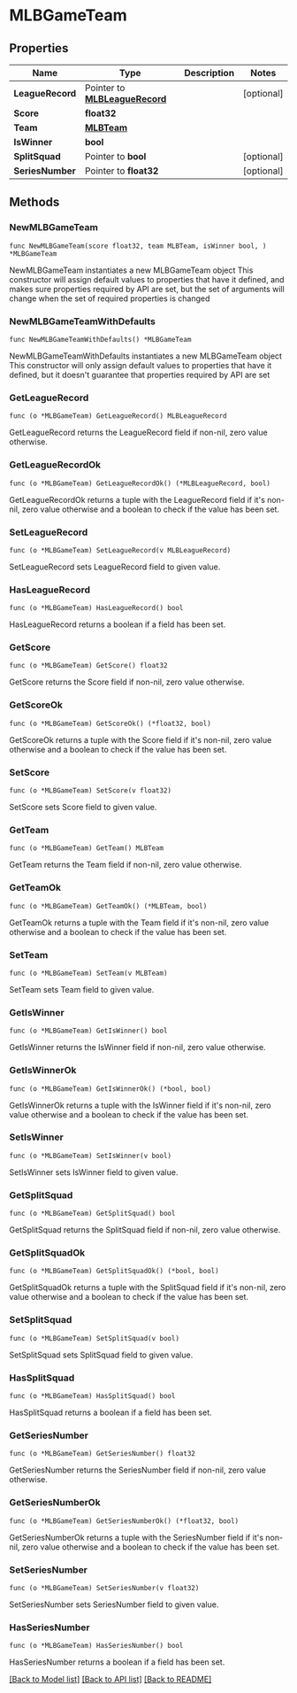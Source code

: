 # MLBGameTeam

## Properties

Name | Type | Description | Notes
------------ | ------------- | ------------- | -------------
**LeagueRecord** | Pointer to [**MLBLeagueRecord**](MLBLeagueRecord.md) |  | [optional] 
**Score** | **float32** |  | 
**Team** | [**MLBTeam**](MLBTeam.md) |  | 
**IsWinner** | **bool** |  | 
**SplitSquad** | Pointer to **bool** |  | [optional] 
**SeriesNumber** | Pointer to **float32** |  | [optional] 

## Methods

### NewMLBGameTeam

`func NewMLBGameTeam(score float32, team MLBTeam, isWinner bool, ) *MLBGameTeam`

NewMLBGameTeam instantiates a new MLBGameTeam object
This constructor will assign default values to properties that have it defined,
and makes sure properties required by API are set, but the set of arguments
will change when the set of required properties is changed

### NewMLBGameTeamWithDefaults

`func NewMLBGameTeamWithDefaults() *MLBGameTeam`

NewMLBGameTeamWithDefaults instantiates a new MLBGameTeam object
This constructor will only assign default values to properties that have it defined,
but it doesn't guarantee that properties required by API are set

### GetLeagueRecord

`func (o *MLBGameTeam) GetLeagueRecord() MLBLeagueRecord`

GetLeagueRecord returns the LeagueRecord field if non-nil, zero value otherwise.

### GetLeagueRecordOk

`func (o *MLBGameTeam) GetLeagueRecordOk() (*MLBLeagueRecord, bool)`

GetLeagueRecordOk returns a tuple with the LeagueRecord field if it's non-nil, zero value otherwise
and a boolean to check if the value has been set.

### SetLeagueRecord

`func (o *MLBGameTeam) SetLeagueRecord(v MLBLeagueRecord)`

SetLeagueRecord sets LeagueRecord field to given value.

### HasLeagueRecord

`func (o *MLBGameTeam) HasLeagueRecord() bool`

HasLeagueRecord returns a boolean if a field has been set.

### GetScore

`func (o *MLBGameTeam) GetScore() float32`

GetScore returns the Score field if non-nil, zero value otherwise.

### GetScoreOk

`func (o *MLBGameTeam) GetScoreOk() (*float32, bool)`

GetScoreOk returns a tuple with the Score field if it's non-nil, zero value otherwise
and a boolean to check if the value has been set.

### SetScore

`func (o *MLBGameTeam) SetScore(v float32)`

SetScore sets Score field to given value.


### GetTeam

`func (o *MLBGameTeam) GetTeam() MLBTeam`

GetTeam returns the Team field if non-nil, zero value otherwise.

### GetTeamOk

`func (o *MLBGameTeam) GetTeamOk() (*MLBTeam, bool)`

GetTeamOk returns a tuple with the Team field if it's non-nil, zero value otherwise
and a boolean to check if the value has been set.

### SetTeam

`func (o *MLBGameTeam) SetTeam(v MLBTeam)`

SetTeam sets Team field to given value.


### GetIsWinner

`func (o *MLBGameTeam) GetIsWinner() bool`

GetIsWinner returns the IsWinner field if non-nil, zero value otherwise.

### GetIsWinnerOk

`func (o *MLBGameTeam) GetIsWinnerOk() (*bool, bool)`

GetIsWinnerOk returns a tuple with the IsWinner field if it's non-nil, zero value otherwise
and a boolean to check if the value has been set.

### SetIsWinner

`func (o *MLBGameTeam) SetIsWinner(v bool)`

SetIsWinner sets IsWinner field to given value.


### GetSplitSquad

`func (o *MLBGameTeam) GetSplitSquad() bool`

GetSplitSquad returns the SplitSquad field if non-nil, zero value otherwise.

### GetSplitSquadOk

`func (o *MLBGameTeam) GetSplitSquadOk() (*bool, bool)`

GetSplitSquadOk returns a tuple with the SplitSquad field if it's non-nil, zero value otherwise
and a boolean to check if the value has been set.

### SetSplitSquad

`func (o *MLBGameTeam) SetSplitSquad(v bool)`

SetSplitSquad sets SplitSquad field to given value.

### HasSplitSquad

`func (o *MLBGameTeam) HasSplitSquad() bool`

HasSplitSquad returns a boolean if a field has been set.

### GetSeriesNumber

`func (o *MLBGameTeam) GetSeriesNumber() float32`

GetSeriesNumber returns the SeriesNumber field if non-nil, zero value otherwise.

### GetSeriesNumberOk

`func (o *MLBGameTeam) GetSeriesNumberOk() (*float32, bool)`

GetSeriesNumberOk returns a tuple with the SeriesNumber field if it's non-nil, zero value otherwise
and a boolean to check if the value has been set.

### SetSeriesNumber

`func (o *MLBGameTeam) SetSeriesNumber(v float32)`

SetSeriesNumber sets SeriesNumber field to given value.

### HasSeriesNumber

`func (o *MLBGameTeam) HasSeriesNumber() bool`

HasSeriesNumber returns a boolean if a field has been set.


[[Back to Model list]](../README.md#documentation-for-models) [[Back to API list]](../README.md#documentation-for-api-endpoints) [[Back to README]](../README.md)


